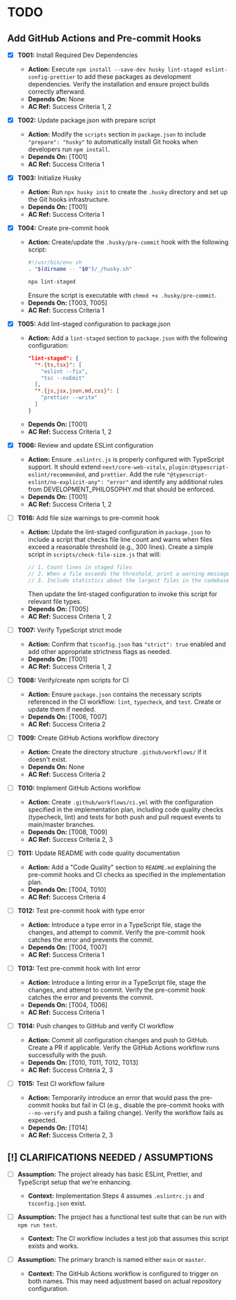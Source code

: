 # TODO

## Add GitHub Actions and Pre-commit Hooks

- [x] **T001:** Install Required Dev Dependencies
    - **Action:** Execute `npm install --save-dev husky lint-staged eslint-config-prettier` to add these packages as development dependencies. Verify the installation and ensure project builds correctly afterward.
    - **Depends On:** None
    - **AC Ref:** Success Criteria 1, 2

- [x] **T002:** Update package.json with prepare script
    - **Action:** Modify the `scripts` section in `package.json` to include `"prepare": "husky"` to automatically install Git hooks when developers run `npm install`.
    - **Depends On:** [T001]
    - **AC Ref:** Success Criteria 1

- [x] **T003:** Initialize Husky
    - **Action:** Run `npx husky init` to create the `.husky` directory and set up the Git hooks infrastructure.
    - **Depends On:** [T001]
    - **AC Ref:** Success Criteria 1

- [x] **T004:** Create pre-commit hook
    - **Action:** Create/update the `.husky/pre-commit` hook with the following script:
      ```sh
      #!/usr/bin/env sh
      . "$(dirname -- "$0")/_/husky.sh"

      npx lint-staged
      ```
      Ensure the script is executable with `chmod +x .husky/pre-commit`.
    - **Depends On:** [T003, T005]
    - **AC Ref:** Success Criteria 1

- [x] **T005:** Add lint-staged configuration to package.json
    - **Action:** Add a `lint-staged` section to `package.json` with the following configuration:
      ```json
      "lint-staged": {
        "*.{ts,tsx}": [
          "eslint --fix",
          "tsc --noEmit"
        ],
        "*.{js,jsx,json,md,css}": [
          "prettier --write"
        ]
      }
      ```
    - **Depends On:** [T001]
    - **AC Ref:** Success Criteria 1, 2

- [x] **T006:** Review and update ESLint configuration
    - **Action:** Ensure `.eslintrc.js` is properly configured with TypeScript support. It should extend `next/core-web-vitals`, `plugin:@typescript-eslint/recommended`, and `prettier`. Add the rule `"@typescript-eslint/no-explicit-any": "error"` and identify any additional rules from DEVELOPMENT_PHILOSOPHY.md that should be enforced.
    - **Depends On:** [T001]
    - **AC Ref:** Success Criteria 1, 2

- [ ] **T016:** Add file size warnings to pre-commit hook
    - **Action:** Update the lint-staged configuration in `package.json` to include a script that checks file line count and warns when files exceed a reasonable threshold (e.g., 300 lines). Create a simple script in `scripts/check-file-size.js` that will:
      ```js
      // 1. Count lines in staged files
      // 2. When a file exceeds the threshold, print a warning message but allow the commit
      // 3. Include statistics about the largest files in the codebase
      ```
      Then update the lint-staged configuration to invoke this script for relevant file types.
    - **Depends On:** [T005]
    - **AC Ref:** Success Criteria 1, 2

- [ ] **T007:** Verify TypeScript strict mode
    - **Action:** Confirm that `tsconfig.json` has `"strict": true` enabled and add other appropriate strictness flags as needed.
    - **Depends On:** [T001]
    - **AC Ref:** Success Criteria 1, 2

- [ ] **T008:** Verify/create npm scripts for CI
    - **Action:** Ensure `package.json` contains the necessary scripts referenced in the CI workflow: `lint`, `typecheck`, and `test`. Create or update them if needed.
    - **Depends On:** [T006, T007]
    - **AC Ref:** Success Criteria 2

- [ ] **T009:** Create GitHub Actions workflow directory
    - **Action:** Create the directory structure `.github/workflows/` if it doesn't exist.
    - **Depends On:** None
    - **AC Ref:** Success Criteria 2

- [ ] **T010:** Implement GitHub Actions workflow
    - **Action:** Create `.github/workflows/ci.yml` with the configuration specified in the implementation plan, including code quality checks (typecheck, lint) and tests for both push and pull request events to main/master branches.
    - **Depends On:** [T008, T009]
    - **AC Ref:** Success Criteria 2, 3

- [ ] **T011:** Update README with code quality documentation
    - **Action:** Add a "Code Quality" section to `README.md` explaining the pre-commit hooks and CI checks as specified in the implementation plan.
    - **Depends On:** [T004, T010]
    - **AC Ref:** Success Criteria 4

- [ ] **T012:** Test pre-commit hook with type error
    - **Action:** Introduce a type error in a TypeScript file, stage the changes, and attempt to commit. Verify the pre-commit hook catches the error and prevents the commit.
    - **Depends On:** [T004, T007]
    - **AC Ref:** Success Criteria 1

- [ ] **T013:** Test pre-commit hook with lint error
    - **Action:** Introduce a linting error in a TypeScript file, stage the changes, and attempt to commit. Verify the pre-commit hook catches the error and prevents the commit.
    - **Depends On:** [T004, T006]
    - **AC Ref:** Success Criteria 1

- [ ] **T014:** Push changes to GitHub and verify CI workflow
    - **Action:** Commit all configuration changes and push to GitHub. Create a PR if applicable. Verify the GitHub Actions workflow runs successfully with the push.
    - **Depends On:** [T010, T011, T012, T013]
    - **AC Ref:** Success Criteria 2, 3

- [ ] **T015:** Test CI workflow failure
    - **Action:** Temporarily introduce an error that would pass the pre-commit hooks but fail in CI (e.g., disable the pre-commit hooks with `--no-verify` and push a failing change). Verify the workflow fails as expected.
    - **Depends On:** [T014]
    - **AC Ref:** Success Criteria 2, 3

## [!] CLARIFICATIONS NEEDED / ASSUMPTIONS

- [ ] **Assumption:** The project already has basic ESLint, Prettier, and TypeScript setup that we're enhancing.
    - **Context:** Implementation Steps 4 assumes `.eslintrc.js` and `tsconfig.json` exist.

- [ ] **Assumption:** The project has a functional test suite that can be run with `npm run test`.
    - **Context:** The CI workflow includes a test job that assumes this script exists and works.

- [ ] **Assumption:** The primary branch is named either `main` or `master`.
    - **Context:** The GitHub Actions workflow is configured to trigger on both names. This may need adjustment based on actual repository configuration.